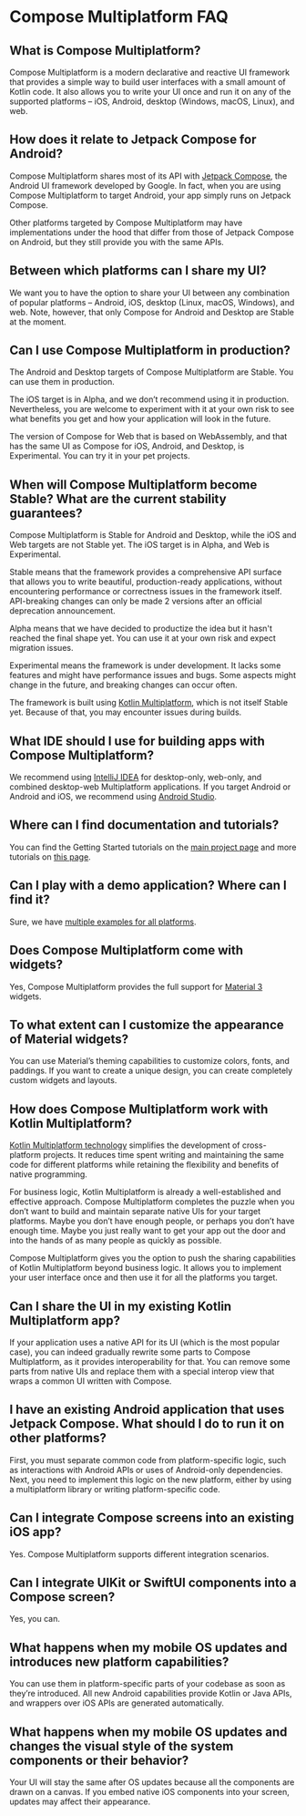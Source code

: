 # Compose Multiplatform FAQ

## What is Compose Multiplatform?

Compose Multiplatform is a modern declarative and reactive UI framework that provides a simple way to build user 
interfaces with a small amount of Kotlin code. It also allows you to write your UI once and run it on any of the supported
platforms – iOS, Android, desktop (Windows, macOS, Linux), and web.

## How does it relate to Jetpack Compose for Android?

Compose Multiplatform shares most of its API with [Jetpack Compose](https://developer.android.com/jetpack/compose), the Android UI framework developed by Google. 
In fact, when you are using Compose Multiplatform to target Android, your app simply runs on Jetpack Compose.

Other platforms targeted by Compose Multiplatform may have implementations under the hood that differ from those of 
Jetpack Compose on Android, but they still provide you with the same APIs.

## Between which platforms can I share my UI?

We want you to have the option to share your UI between any combination of popular platforms – Android, iOS, desktop 
(Linux, macOS, Windows), and web. Note, however, that only Compose for Android and Desktop are Stable at the moment.

## Can I use Compose Multiplatform in production?

The Android and Desktop targets of Compose Multiplatform are Stable. You can use them in production.

The iOS target is in Alpha, and we don’t recommend using it in production. Nevertheless, you are welcome to experiment 
with it at your own risk to see what benefits you get and how your application will look in the future.

The version of Compose for Web that is based on WebAssembly, and that has the same UI as Compose for iOS, Android, and 
Desktop, is Experimental. You can try it in your pet projects.

## When will Compose Multiplatform become Stable? What are the current stability guarantees?

Compose Multiplatform is Stable for Android and Desktop, while the iOS and Web targets are not Stable yet. The iOS target 
is in Alpha, and Web is Experimental.

Stable means that the framework provides a comprehensive API surface that allows you to write beautiful, production-ready
applications, without encountering performance or correctness issues in the framework itself. API-breaking changes can 
only be made 2 versions after an official deprecation announcement.

Alpha means that we have decided to productize the idea but it hasn't reached the final shape yet. You can use it at your 
own risk and expect migration issues.

Experimental means the framework is under development. It lacks some features and might have performance issues and bugs.
Some aspects might change in the future, and breaking changes can occur often.

The framework is built using [Kotlin Multiplatform](https://kotlinlang.org/lp/multiplatform/), which is not itself Stable yet. 
Because of that, you may encounter issues during builds.

## What IDE should I use for building apps with Compose Multiplatform?

We recommend using [IntelliJ IDEA](https://www.jetbrains.com/idea/) for desktop-only, web-only, and combined desktop-web 
Multiplatform applications. If you target Android or Android and iOS, we recommend using [Android Studio](https://developer.android.com/studio).

## Where can I find documentation and tutorials?

You can find the Getting Started tutorials on the [main project page](https://github.com/JetBrains/compose-multiplatform#readme) 
and more tutorials on [this page](tutorials/README.md).

## Can I play with a demo application? Where can I find it?

Sure, we have [multiple examples for all platforms](examples/README.md).

## Does Compose Multiplatform come with widgets?

Yes, Compose Multiplatform provides the full support for [Material 3](https://m3.material.io/) widgets.

## To what extent can I customize the appearance of Material widgets?

You can use Material’s theming capabilities to customize colors, fonts, and paddings. If you want to create a unique 
design, you can create completely custom widgets and layouts.

## How does Compose Multiplatform work with Kotlin Multiplatform?

[Kotlin Multiplatform technology](https://kotlinlang.org/lp/multiplatform/) simplifies the development of cross-platform projects. 
It reduces time spent writing and maintaining the same code for different platforms while retaining the flexibility and 
benefits of native programming.

For business logic, Kotlin Multiplatform is already a well-established and effective approach. Compose Multiplatform 
completes the puzzle when you don’t want to build and maintain separate native UIs for your target platforms. Maybe you 
don’t have enough people, or perhaps you don’t have enough time. Maybe you just really want to get your app out the door 
and into the hands of as many people as quickly as possible.

Compose Multiplatform gives you the option to push the sharing capabilities of Kotlin Multiplatform beyond business logic. It allows you to implement your user interface once and then use it for all the platforms you target.

## Can I share the UI in my existing Kotlin Multiplatform app?

If your application uses a native API for its UI (which is the most popular case), you can indeed gradually rewrite some 
parts to Compose Multiplatform, as it provides interoperability for that. You can remove some parts from native UIs and 
replace them with a special interop view that wraps a common UI written with Compose.

## I have an existing Android application that uses Jetpack Compose. What should I do to run it on other platforms?

First, you must separate common code from platform-specific logic, such as interactions with Android APIs or uses of 
Android-only dependencies. Next, you need to implement this logic on the new platform, either by using a multiplatform 
library or writing platform-specific code.

## Can I integrate Compose screens into an existing iOS app?

Yes. Compose Multiplatform supports different integration scenarios.

## Can I integrate UIKit or SwiftUI components into a Compose screen?

Yes, you can.

## What happens when my mobile OS updates and introduces new platform capabilities?

You can use them in platform-specific parts of your codebase as soon as they’re introduced. All new Android capabilities 
provide Kotlin or Java APIs, and wrappers over iOS APIs are generated automatically.

## What happens when my mobile OS updates and changes the visual style of the system components or their behavior?

Your UI will stay the same after OS updates because all the components are drawn on a canvas. If you embed native iOS 
components into your screen, updates may affect their appearance.
